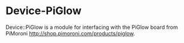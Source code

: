 Device-PiGlow
=============

Device::PiGlow is a module for interfacing with the PiGlow board from PiMoroni http://shop.pimoroni.com/products/piglow.  
